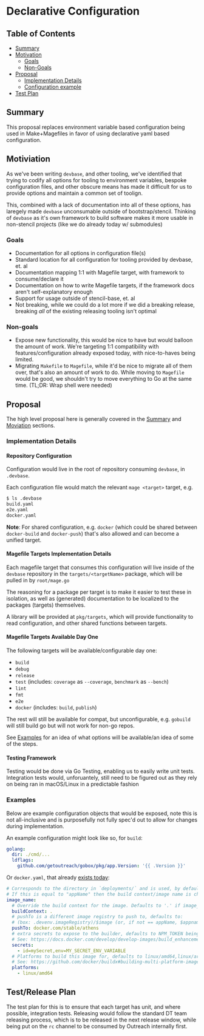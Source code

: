 # Declarative Configuration

## Table of Contents

<!-- toc -->
- [Summary](#summary)
- [Motivation](#motivation)
  - [Goals](#goals)
  - [Non-Goals](#non-goals)
- [Proposal](#proposal)
  - [Implementation Details](#implementation-details)
  - [Configuration example](#examples)
- [Test Plan](#testrelease-plan)
<!-- /toc -->


## Summary

This proposal replaces environment variable based configuration being used in Make+Magefiles in favor of using declarative yaml based configuration.

## Motiviation

As we've been writing `devbase`, and other tooling, we've identified that trying to codify all options for tooling to environment variables, bespoke configuration files, and other obscure means has made it difficult for us to provide options and maintain a common set of toolign.

This, combined with a lack of documentation into all of these options, has laregely made `devbase` unconsumable outside of bootstrap/stencil. Thinking of `devbase` as it's own framework to build software makes it more usable in non-stencil projects (like we do already today w/ submodules)
### Goals

 - Documentation for all options in configuration file(s)
 - Standard location for all configuration for tooling provided by devbase, et. al
 - Documentation mapping 1:1 with Magefile target, with framework to consume/declare it
 - Documentation on how to write Magefile targets, if the framework docs aren't self-explanatory enough
 - Support for usage outside of stencil-base, et. al
 - Not breaking, while we could do a lot more if we did a breaking release, breaking _all_ of the existing releasing tooling isn't optimal

### Non-goals

 - Expose new functionality, this would be nice to have but would balloon the amount of work. We're targeting 1:1 compatibility with features/configuration already exposed today, with nice-to-haves being limited.
 - Migrating `Makefile` to `Magefile`, while it'd be nice to migrate all of them over, that's also an amount of work to do. While moving to `Magefile` would be good, we shouldn't try to move everything to Go at the same time. (TL;DR: Wrap shell were needed)

## Proposal

The high level proposal here is generally covered in the [Summary](#summary) and [Moviation](#motiviation) sections.

### Implementation Details

#### Repository Configuration

Configuration would live in the root of repository consuming `devbase`, in `.devbase`.

Each configuration file would match the relevant `mage <target>` target, e.g.

```bash
$ ls .devbase
build.yaml
e2e.yaml
docker.yaml
```

**Note**: For shared configuration, e.g. `docker` (which could be shared between `docker-build` and `docker-push`) that's also allowed and can become a unified target.

#### Magefile Targets Implementation Details

Each magefile target that consumes this configuration will live inside of the `devbase` repository in the `targets/<targetName>` package, which will be pulled in by `root/mage.go`

The reasoning for a package per target is to make it easier to test these in isolation, as well as (generated) documentation to be localized to the packages (targets) themselves.

A library will be provided at `pkg/targets`, which will provide functionality to read configuration, and other shared functions between targets.

#### Magefile Targets Available Day One

The following targets will be available/configurable day one:

 - `build`
 - `debug`
 - `release`
 - `test` (includes: `coverage` as `--coverage`, `benchmark` as `--bench`)
 - `lint`
 - `fmt`
 - `e2e`
 - `docker` (includes: `build`, `publish`)

The rest will still be available for compat, but unconfigurable, e.g. `gobuild` will still build go but will not work for non-go repos.

See [Examples](#examples) for an idea of what options will be available/an idea of some of the steps.

#### Testing Framework

Testing would be done via Go Testing, enabling us to easily write unit tests. Integration tests would, unforuantely, still need to be figured out as they rely on being ran in macOS/Linux in a predictable fashion

### Examples

Below are example configuration objects that would be exposed, note this is not all-inclusive and is purposefully not fully spec'd out to allow for changes during implementation.

An example configuration might look like so, for `build`:

```yaml
golang:
  dir: ./cmd/...
  ldflags:
    github.com/getoutreach/gobox/pkg/app.Version: '{{ .Version }}'
```

Or `docker.yaml`, that already [exists today](https://github.com/getoutreach/devbase#building-docker-images):

```yaml
# Corresponds to the directory in `deployments/` and is used, by default, as the image name (see special case below).
# If this is equal to "appName" then the build context/image name is changed. See docs.
image_name:
  # Override the build context for the image. Defaults to '.' if image_name == appName, otherwise ./deployments/<image_name>
  buildContext: .
  # pushTo is a different image registry to push to, defaults to:
  # (box: .devenv.imageRegistry)/$image (or, if not == appName, $appname/$image)
  pushTo: docker.com/stable/athens
  # extra secrets to expose to the builder, defaults to NPM_TOKEN being exposed
  # See: https://docs.docker.com/develop/develop-images/build_enhancements/#new-docker-build-secret-information
  secrets:
    - id=mySecret,env=MY_SECRET_ENV_VARIABLE
  # Platforms to build this image for, defaults to linux/amd64,linux/arm64
  # See: https://github.com/docker/buildx#building-multi-platform-images
  platforms:
    - linux/amd64
 ```

## Test/Release Plan

The test plan for this is to ensure that each target has unit, and where possible, integration tests. Releasing would follow the standard DT team releasing process, which is to be released in the next release window, while being put on the `rc` channel to be consumed by Outreach internally first.

